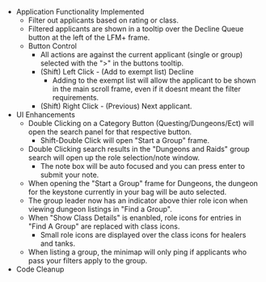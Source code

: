 - Application Functionality Implemented
    - Filter out applicants based on rating or class.
    - Filtered applicants are shown in a tooltip over the Decline Queue button at the left of the LFM+ frame.
    - Button Control
        - All actions are against the current applicant (single or group) selected with the ">" in the buttons tooltip.
        - (Shift) Left Click - (Add to exempt list) Decline
            - Adding to the exempt list will allow the applicant to be shown in the main scroll frame, even if it doesnt meant the filter requirements.
        - (Shift) Right Click - (Previous) Next applicant.
- UI Enhancements
    - Double Clicking on a Category Button (Questing/Dungeons/Ect) will open the search panel for that respective button.
        - Shift-Double Click will open "Start a Group" frame.
    - Double Clicking search results in the "Dungeons and Raids" group search will open up the role selection/note window.
        - The note box will be auto focused and you can press enter to submit your note.
    - When opening the "Start a Group" frame for Dungeons, the dungeon for the keystone currently in your bag will be auto selected.
    - The group leader now has an indicator above thier role icon when viewing dungeon listings in "Find a Group".
    - When "Show Class Details" is enanbled, role icons for entries in "Find A Group" are replaced with class icons.
        - Small role icons are displayed over the class icons for healers and tanks.
    - When listing a group, the minimap will only ping if applicants who pass your filters apply to the group.
- Code Cleanup